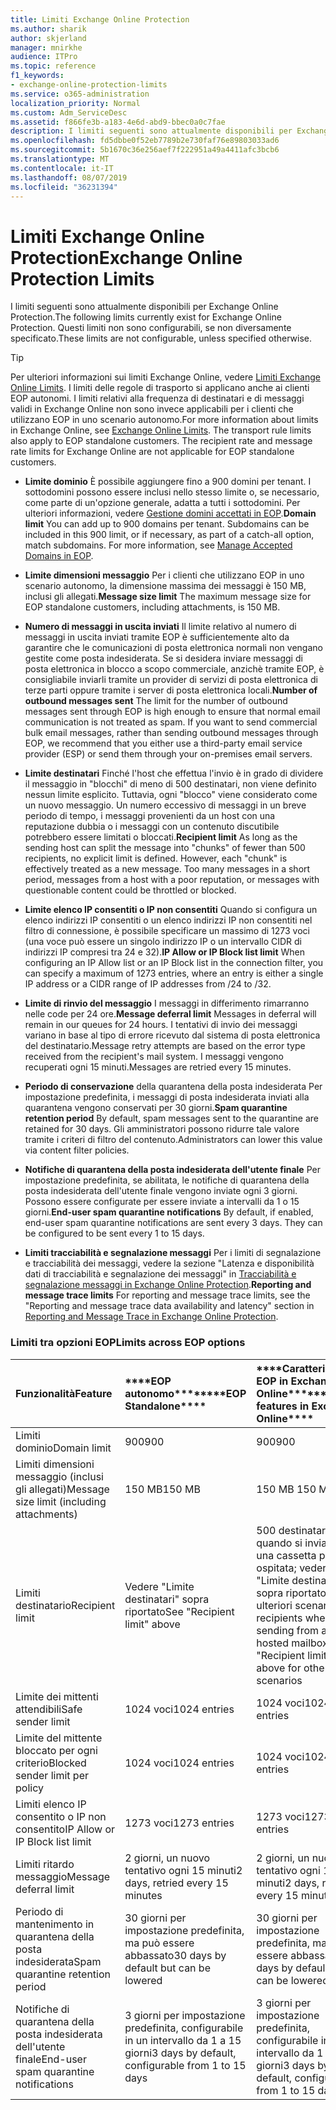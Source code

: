 ```yaml
---
title: Limiti Exchange Online Protection
ms.author: sharik
author: skjerland
manager: mnirkhe
audience: ITPro
ms.topic: reference
f1_keywords:
- exchange-online-protection-limits
ms.service: o365-administration
localization_priority: Normal
ms.custom: Adm_ServiceDesc
ms.assetid: f866fe3b-a183-4e6d-abd9-bbec0a0c7fae
description: I limiti seguenti sono attualmente disponibili per Exchange Online Protection. Questi limiti non sono configurabili, se non diversamente specificato.
ms.openlocfilehash: fd5dbbe0f52eb7789b2e730faf76e89803033ad6
ms.sourcegitcommit: 5b1670c36e256aef7f222951a49a4411afc3bcb6
ms.translationtype: MT
ms.contentlocale: it-IT
ms.lasthandoff: 08/07/2019
ms.locfileid: "36231394"
---
```

# <a name="exchange-online-protection-limits"></a><span data-ttu-id="a0350-104">Limiti Exchange Online Protection</span><span class="sxs-lookup"><span data-stu-id="a0350-104">Exchange Online Protection Limits</span></span>

<span data-ttu-id="a0350-105">I limiti seguenti sono attualmente disponibili per Exchange Online Protection.</span><span class="sxs-lookup"><span data-stu-id="a0350-105">The following limits currently exist for Exchange Online Protection.</span></span> <span data-ttu-id="a0350-106">Questi limiti non sono configurabili, se non diversamente specificato.</span><span class="sxs-lookup"><span data-stu-id="a0350-106">These limits are not configurable, unless specified otherwise.</span></span> 
  
> [!TIP]
> <span data-ttu-id="a0350-p103">Per ulteriori informazioni sui limiti Exchange Online, vedere [Limiti Exchange Online Limits](../exchange-online-service-description/exchange-online-limits.md). I limiti delle regole di trasporto si applicano anche ai clienti EOP autonomi. I limiti relativi alla frequenza di destinatari e di messaggi validi in Exchange Online non sono invece applicabili per i clienti che utilizzano EOP in uno scenario autonomo.</span><span class="sxs-lookup"><span data-stu-id="a0350-p103">For more information about limits in Exchange Online, see [Exchange Online Limits](../exchange-online-service-description/exchange-online-limits.md). The transport rule limits also apply to EOP standalone customers. The recipient rate and message rate limits for Exchange Online are not applicable for EOP standalone customers.</span></span> 
  
- <span data-ttu-id="a0350-p104">**Limite dominio** È possibile aggiungere fino a 900 domini per tenant. I sottodomini possono essere inclusi nello stesso limite o, se necessario, come parte di un'opzione generale, adatta a tutti i sottodomini. Per ulteriori informazioni, vedere [Gestione domini accettati in EOP](https://go.microsoft.com/fwlink/p/?LinkId=282239).</span><span class="sxs-lookup"><span data-stu-id="a0350-p104">**Domain limit** You can add up to 900 domains per tenant. Subdomains can be included in this 900 limit, or if necessary, as part of a catch-all option, match subdomains. For more information, see [Manage Accepted Domains in EOP](https://go.microsoft.com/fwlink/p/?LinkId=282239).</span></span>
    
- <span data-ttu-id="a0350-113">**Limite dimensioni messaggio** Per i clienti che utilizzano EOP in uno scenario autonomo, la dimensione massima dei messaggi è 150 MB, inclusi gli allegati.</span><span class="sxs-lookup"><span data-stu-id="a0350-113">**Message size limit** The maximum message size for EOP standalone customers, including attachments, is 150 MB.</span></span> 
    
- <span data-ttu-id="a0350-p105">**Numero di messaggi in uscita inviati** Il limite relativo al numero di messaggi in uscita inviati tramite EOP è sufficientemente alto da garantire che le comunicazioni di posta elettronica normali non vengano gestite come posta indesiderata. Se si desidera inviare messaggi di posta elettronica in blocco a scopo commerciale, anzichè tramite EOP, è consigliabile inviarli tramite un provider di servizi di posta elettronica di terze parti oppure tramite i server di posta elettronica locali.</span><span class="sxs-lookup"><span data-stu-id="a0350-p105">**Number of outbound messages sent** The limit for the number of outbound messages sent through EOP is high enough to ensure that normal email communication is not treated as spam. If you want to send commercial bulk email messages, rather than sending outbound messages through EOP, we recommend that you either use a third-party email service provider (ESP) or send them through your on-premises email servers.</span></span> 
    
- <span data-ttu-id="a0350-p106">**Limite destinatari** Finché l'host che effettua l'invio è in grado di dividere il messaggio in "blocchi" di meno di 500 destinatari, non viene definito nessun limite esplicito. Tuttavia, ogni "blocco" viene considerato come un nuovo messaggio. Un numero eccessivo di messaggi in un breve periodo di tempo, i messaggi provenienti da un host con una reputazione dubbia o i messaggi con un contenuto discutibile potrebbero essere limitati o bloccati.</span><span class="sxs-lookup"><span data-stu-id="a0350-p106">**Recipient limit** As long as the sending host can split the message into "chunks" of fewer than 500 recipients, no explicit limit is defined. However, each "chunk" is effectively treated as a new message. Too many messages in a short period, messages from a host with a poor reputation, or messages with questionable content could be throttled or blocked.</span></span> 
    
- <span data-ttu-id="a0350-119">**Limite elenco IP consentiti o IP non consentiti** Quando si configura un elenco indirizzi IP consentiti o un elenco indirizzi IP non consentiti nel filtro di connessione, è possibile specificare un massimo di 1273 voci (una voce può essere un singolo indirizzo IP o un intervallo CIDR di indirizzi IP compresi tra 24 e 32).</span><span class="sxs-lookup"><span data-stu-id="a0350-119">**IP Allow or IP Block list limit** When configuring an IP Allow list or an IP Block list in the connection filter, you can specify a maximum of 1273 entries, where an entry is either a single IP address or a CIDR range of IP addresses from /24 to /32.</span></span> 
    
- <span data-ttu-id="a0350-120">**Limite di rinvio del messaggio** I messaggi in differimento rimarranno nelle code per 24 ore.</span><span class="sxs-lookup"><span data-stu-id="a0350-120">**Message deferral limit** Messages in deferral will remain in our queues for 24 hours.</span></span> <span data-ttu-id="a0350-121">I tentativi di invio dei messaggi variano in base al tipo di errore ricevuto dal sistema di posta elettronica del destinatario.</span><span class="sxs-lookup"><span data-stu-id="a0350-121">Message retry attempts are based on the error type received from the recipient's mail system.</span></span> <span data-ttu-id="a0350-122">I messaggi vengono recuperati ogni 15 minuti.</span><span class="sxs-lookup"><span data-stu-id="a0350-122">Messages are retried every 15 minutes.</span></span> 
    
- <span data-ttu-id="a0350-123">**Periodo di conservazione** della quarantena della posta indesiderata Per impostazione predefinita, i messaggi di posta indesiderata inviati alla quarantena vengono conservati per 30 giorni.</span><span class="sxs-lookup"><span data-stu-id="a0350-123">**Spam quarantine retention period** By default, spam messages sent to the quarantine are retained for 30 days.</span></span> <span data-ttu-id="a0350-124">Gli amministratori possono ridurre tale valore tramite i criteri di filtro del contenuto.</span><span class="sxs-lookup"><span data-stu-id="a0350-124">Administrators can lower this value via content filter policies.</span></span> 
    
- <span data-ttu-id="a0350-p109">**Notifiche di quarantena della posta indesiderata dell'utente finale** Per impostazione predefinita, se abilitata, le notifiche di quarantena della posta indesiderata dell'utente finale vengono inviate ogni 3 giorni. Possono essere configurate per essere inviate a intervalli da 1 o 15 giorni.</span><span class="sxs-lookup"><span data-stu-id="a0350-p109">**End-user spam quarantine notifications** By default, if enabled, end-user spam quarantine notifications are sent every 3 days. They can be configured to be sent every 1 to 15 days.</span></span> 
    
- <span data-ttu-id="a0350-127">**Limiti tracciabilità e segnalazione messaggi** Per i limiti di segnalazione e tracciabilità dei messaggi, vedere la sezione "Latenza e disponibilità dati di tracciabilità e segnalazione dei messaggi" in [Tracciabilità e segnalazione messaggi in Exchange Online Protection](https://go.microsoft.com/fwlink/?LinkId=394248).</span><span class="sxs-lookup"><span data-stu-id="a0350-127">**Reporting and message trace limits** For reporting and message trace limits, see the "Reporting and message trace data availability and latency" section in [Reporting and Message Trace in Exchange Online Protection](https://go.microsoft.com/fwlink/?LinkId=394248).</span></span>
    
### <a name="limits-across-eop-options"></a><span data-ttu-id="a0350-128">Limiti tra opzioni EOP</span><span class="sxs-lookup"><span data-stu-id="a0350-128">Limits across EOP options</span></span>

|<span data-ttu-id="a0350-129">**Funzionalità**</span><span class="sxs-lookup"><span data-stu-id="a0350-129">**Feature**</span></span>|<span data-ttu-id="a0350-130">\*\*\*\*EOP autonomo\*\*\*\*</span><span class="sxs-lookup"><span data-stu-id="a0350-130">\*\*\*\*EOP Standalone\*\*\*\*</span></span>|<span data-ttu-id="a0350-131">\*\*\*\*Caratteristiche EOP in Exchange Online\*\*\*\*</span><span class="sxs-lookup"><span data-stu-id="a0350-131">\*\*\*\*EOP features in Exchange Online\*\*\*\*</span></span>|<span data-ttu-id="a0350-132">\*\*\*\*Exchange Enterprise CAL con servizi\*\*\*\*</span><span class="sxs-lookup"><span data-stu-id="a0350-132">\*\*\*\*Exchange Enterprise CAL with Services\*\*\*\*</span></span>|
|:-----|:-----|:-----|:-----|
|<span data-ttu-id="a0350-133">Limiti dominio</span><span class="sxs-lookup"><span data-stu-id="a0350-133">Domain limit</span></span>  <br/> |<span data-ttu-id="a0350-134">900</span><span class="sxs-lookup"><span data-stu-id="a0350-134">900</span></span>  <br/> |<span data-ttu-id="a0350-135">900</span><span class="sxs-lookup"><span data-stu-id="a0350-135">900</span></span>  <br/> |<span data-ttu-id="a0350-136">900</span><span class="sxs-lookup"><span data-stu-id="a0350-136">900</span></span>  <br/> |
|<span data-ttu-id="a0350-137">Limiti dimensioni messaggio (inclusi gli allegati)</span><span class="sxs-lookup"><span data-stu-id="a0350-137">Message size limit (including attachments)</span></span>  <br/> |<span data-ttu-id="a0350-138">150 MB</span><span class="sxs-lookup"><span data-stu-id="a0350-138">150 MB</span></span>  <br/> |<span data-ttu-id="a0350-139">150 MB </span><span class="sxs-lookup"><span data-stu-id="a0350-139">150 MB</span></span>  <br/> |<span data-ttu-id="a0350-140">150 MB</span><span class="sxs-lookup"><span data-stu-id="a0350-140">150 MB</span></span>  <br/> |
|<span data-ttu-id="a0350-141">Limiti destinatario</span><span class="sxs-lookup"><span data-stu-id="a0350-141">Recipient limit</span></span>  <br/> |<span data-ttu-id="a0350-142">Vedere "Limite destinatari" sopra riportato</span><span class="sxs-lookup"><span data-stu-id="a0350-142">See "Recipient limit" above</span></span>  <br/> |<span data-ttu-id="a0350-143">500 destinatari quando si invia da una cassetta postale ospitata; vedere "Limite destinatari" sopra riportato per ulteriori scenari</span><span class="sxs-lookup"><span data-stu-id="a0350-143">500 recipients when sending from a hosted mailbox; see "Recipient limit" above for other scenarios</span></span>  <br/> |<span data-ttu-id="a0350-144">Vedere "Limite destinatari" sopra riportato</span><span class="sxs-lookup"><span data-stu-id="a0350-144">See "Recipient limit" above</span></span>  <br/> |
|<span data-ttu-id="a0350-145">Limite dei mittenti attendibili</span><span class="sxs-lookup"><span data-stu-id="a0350-145">Safe sender limit</span></span>  <br/> |<span data-ttu-id="a0350-146">1024 voci</span><span class="sxs-lookup"><span data-stu-id="a0350-146">1024 entries</span></span>  <br/> |<span data-ttu-id="a0350-147">1024 voci</span><span class="sxs-lookup"><span data-stu-id="a0350-147">1024 entries</span></span>  <br/> ||
|<span data-ttu-id="a0350-148">Limite del mittente bloccato per ogni criterio</span><span class="sxs-lookup"><span data-stu-id="a0350-148">Blocked sender limit per policy</span></span>  <br/> |<span data-ttu-id="a0350-149">1024 voci</span><span class="sxs-lookup"><span data-stu-id="a0350-149">1024 entries</span></span>  <br/> |<span data-ttu-id="a0350-150">1024 voci</span><span class="sxs-lookup"><span data-stu-id="a0350-150">1024 entries</span></span>  <br/> ||
|<span data-ttu-id="a0350-151">Limiti elenco IP consentito o IP non consentito</span><span class="sxs-lookup"><span data-stu-id="a0350-151">IP Allow or IP Block list limit</span></span>  <br/> |<span data-ttu-id="a0350-152">1273 voci</span><span class="sxs-lookup"><span data-stu-id="a0350-152">1273 entries</span></span>  <br/> |<span data-ttu-id="a0350-153">1273 voci</span><span class="sxs-lookup"><span data-stu-id="a0350-153">1273 entries</span></span>  <br/> |<span data-ttu-id="a0350-154">1273 voci</span><span class="sxs-lookup"><span data-stu-id="a0350-154">1273 entries</span></span>  <br/> |
|<span data-ttu-id="a0350-155">Limiti ritardo messaggio</span><span class="sxs-lookup"><span data-stu-id="a0350-155">Message deferral limit</span></span>  <br/> |<span data-ttu-id="a0350-156">2 giorni, un nuovo tentativo ogni 15 minuti</span><span class="sxs-lookup"><span data-stu-id="a0350-156">2 days, retried every 15 minutes</span></span>  <br/> |<span data-ttu-id="a0350-157">2 giorni, un nuovo tentativo ogni 15 minuti</span><span class="sxs-lookup"><span data-stu-id="a0350-157">2 days, retried every 15 minutes</span></span>  <br/> |<span data-ttu-id="a0350-158">2 giorni, un nuovo tentativo ogni 15 minuti</span><span class="sxs-lookup"><span data-stu-id="a0350-158">2 days, retried every 15 minutes</span></span>  <br/> |
|<span data-ttu-id="a0350-159">Periodo di mantenimento in quarantena della posta indesiderata</span><span class="sxs-lookup"><span data-stu-id="a0350-159">Spam quarantine retention period</span></span>  <br/> |<span data-ttu-id="a0350-160">30 giorni per impostazione predefinita, ma può essere abbassato</span><span class="sxs-lookup"><span data-stu-id="a0350-160">30 days by default but can be lowered</span></span>  <br/> |<span data-ttu-id="a0350-161">30 giorni per impostazione predefinita, ma può essere abbassato</span><span class="sxs-lookup"><span data-stu-id="a0350-161">30 days by default but can be lowered</span></span>  <br/> |<span data-ttu-id="a0350-162">30 giorni per impostazione predefinita, ma può essere abbassato</span><span class="sxs-lookup"><span data-stu-id="a0350-162">30 days by default but can be lowered</span></span>  <br/> |
|<span data-ttu-id="a0350-163">Notifiche di quarantena della posta indesiderata dell'utente finale</span><span class="sxs-lookup"><span data-stu-id="a0350-163">End-user spam quarantine notifications</span></span>  <br/> |<span data-ttu-id="a0350-164">3 giorni per impostazione predefinita, configurabile in un intervallo da 1 a 15 giorni</span><span class="sxs-lookup"><span data-stu-id="a0350-164">3 days by default, configurable from 1 to 15 days</span></span>  <br/> |<span data-ttu-id="a0350-165">3 giorni per impostazione predefinita, configurabile in un intervallo da 1 a 15 giorni</span><span class="sxs-lookup"><span data-stu-id="a0350-165">3 days by default, configurable from 1 to 15 days</span></span>  <br/> |<span data-ttu-id="a0350-166">3 giorni per impostazione predefinita, configurabile in un intervallo da 1 a 15 giorni</span><span class="sxs-lookup"><span data-stu-id="a0350-166">3 days by default, configurable from 1 to 15 days</span></span>  <br/> |
   

